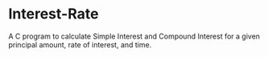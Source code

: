 # Interest-Rate
A C program to calculate Simple Interest and Compound Interest for a given principal amount, rate of interest, and time.
